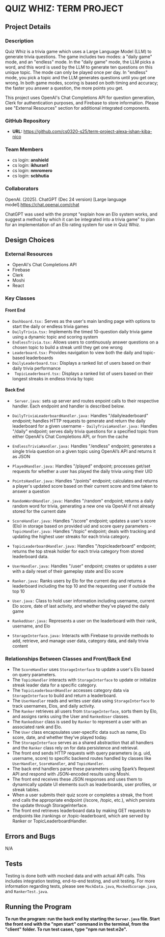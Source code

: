 # QUIZ WHIZ: TERM PROJECT

## Project Details

### Description
Quiz Whiz is a trivia game which uses a Large Language Model (LLM) to generate trivia questions. The game includes two modes: a "daily game" mode, and an "endless" mode. In the "daily game" mode, the LLM picks a word, and this word is used by the LLM to generate ten questions on this unique topic. The mode can only be played once per day. In "endless" mode, you pick a topic and the LLM generates questions until you get one wrong. In both game modes, scoring is based on both timing and accuracy; the faster you answer a question, the more points you get. 

This project uses OpenAI's Chat Completions API for question generation, Clerk for authentication purposes, and Firebase to store information. Please see "External Resources" section for additional integrated components. 

### GitHub Repository
- **URL:** https://github.com/cs0320-s25/term-project-alexa-ishan-kiba-nico

### Team Members
- cs login: **anshield**
- cs login: **ikhuran1**
- cs login: **nmromero**
- cs login: **scbhutia**

### Collaborators

OpenAI. (2025). ChatGPT (Dec 24 version) [Large language model].https://chat.openai.com/chat

ChatGPT was used with the prompt "explain how an Elo system works, and suggest a method by which it can be integrated into a trivia game" to plan for an implementation of an Elo rating system for use in Quiz Whiz. 



## Design Choices

### External Resources
- OpenAI's Chat Completions API
- Firebase
- Clerk
- Moshi
- React

### Key Classes

#### Front End

- `Dashboard.tsx:` Serves as the user's main landing page with options to start the daily or endless trivia games
- `DailyTrivia.tsx:` Implements the timed 10-question daily trivia game using a dynamic topic and scoring system
- `EndlessTrivia.tsx:` Allows users to continuously answer questions on a chosen topic to build a streak until they get one wrong
- `Leaderboard.tsx:` Provides navigation to view both the daily and topic-based leaderboards
- `DailyLeaderboard.tsx:` Displays a ranked list of users based on their daily trivia performance
- ` TopicLeaderboard.tsx:` Displays a ranked list of users based on their longest streaks in endless trivia by topic

#### Back End

- ` Server.java:` sets up server and routes enpoint calls to their respective handler. Each endpoint and handler is described below. 

- `DailyTriviaLeaderboardHandler.java:` Handles "/dailyleaderboard" endpoint; handles HTTP requests to generate and return the daily leaderboard for a given username
-` DailyTriviaHandler.java:` Handles "/daily" endpoint; serves daily trivia questions for a specified topic from either OpenAI's Chat Completions API, or from the cache
- `EndlessTriviaHandler.java:` Handles "/endless" endpoint; generates a single trivia question on a given topic using OpenAI’s API and returns it as JSON
- `PlayedHandler.java:` Handles "/played" endpoint; processes get/set requests for whether a user has played the daily trivia using their UID
- `PointsHandler.java:` Handles "/points" endpoint; calculates and returns a player's updated score based on their current score and time taken to answer a question
- `RandomWordHandler.java:` Handles "/random" endpoint; returns a daily random word for trivia, generating a new one via OpenAI if not already stored for the current date
- `ScoreHandler.java:` Handles "/score" endpoint; updates a user's score (Elo) in storage based on provided uid and score query parameters
-` TopicHandler.java:` Handles "/topic" endpoint; deals with tracking and updating the highest user streaks for each trivia category.
- `TopicLeaderboardHandler.java:` Handles "/topicleaderboard" endpoint; returns the top streak holder for each trivia category from stored leaderboard data.
- `UserHandler.java:` Handles "/user" endpoint; creates or updates a user with a daily reset of their gameplay state and Elo score

- `Ranker.java:` Ranks users by Elo for the current day and returns a leaderboard including the top 10 and the requesting user if outside the top 10
- `User.java:` Class to hold user information including username, current Elo score, date of last activity, and whether they've played the daily game
- `RankedUser.java:` Represents a user on the leaderboard with their rank, username, and Elo 
- `StorageInterface.java:`  Interacts with Firebase to provide methods to add, retrieve, and manage user data, category data, and daily trivia content


### Relationships Between Classes and Front/Back End

- The `ScoreHandler` uses `StorageInterface` to update a user's Elo based on query parameters.
- The `TopicHandler` interacts with `StorageInterface` to update or initialize streak leader data for a specific category.
- The `TopicLeaderboardHandler` accesses category data via `StorageInterface` to build and return a leaderboard.
- The `UserHandler` reads and writes user data using `StorageInterface` to track usernames, Elos, and daily activity.
- The `Ranker` retrieves all users from `StorageInterface`, sorts them by Elo, and assigns ranks using the User and `RankedUser` classes.
- The `RankedUser` class is used by `Ranker` to represent a user with an associated rank and Elo.
- The `User` class encapsulates user-specific data such as name, Elo score, date, and whether they’ve played today.
- The `StorageInterface` serves as a shared abstraction that all handlers and the `Ranker` class rely on for data persistence and retrieval.
- The front end sends HTTP requests with query parameters (e.g. uid, username, score) to specific backend routes handled by classes like `UserHandler`, `ScoreHandler`, and `TopicHandler`.
- The back end handlers parse these parameters using Spark’s Request API and respond with JSON-encoded results using Moshi.
- The front end receives these JSON responses and uses them to dynamically update UI elements such as leaderboards, user profiles, or streak tables.
- When a user submits their quiz score or completes a streak, the front end calls the appropriate endpoint (/score, /topic, etc.), which persists the update through StorageInterface.
- The front end retrieves leaderboard data by making GET requests to endpoints like /rankings or /topic-leaderboard, which are served by Ranker or TopicLeaderboardHandler.

## Errors and Bugs

N/A

## Tests

Testing is done both with mocked data and with actual API calls. This includes integration testing, end-to-end testing, and unit testing. For more information regarding tests, please see `MockData.java`, `MockedScorage.java`, and `RankerTest.java`.

## Running the Program

**To run the program: run the back end by starting the `Server.java` file. Start the front end with the "npm start" command in the terminal, from the "client" folder. To run test cases, type "npm run test:e2e".**

